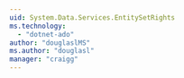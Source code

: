 ```yaml
---
uid: System.Data.Services.EntitySetRights
ms.technology: 
  - "dotnet-ado"
author: "douglaslMS"
ms.author: "douglasl"
manager: "craigg"
---
```

